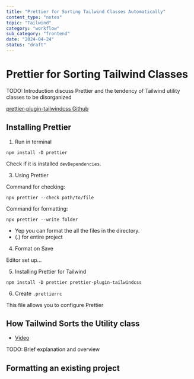 ```yaml
---
title: "Prettier for Sorting Tailwind Classes Automatically"
content_type: "notes"
topic: "Tailwind"
category: "workflow"
sub_category: "frontend"
date: "2024-04-24"
status: "draft"
---
```


# Prettier for Sorting Tailwind Classes

TODO: Introduction discuss Prettier and the tendency of Tailwind utility classes
to be disorganized

[prettier-plugin-tailwindcss Github](https://github.com/tailwindlabs/prettier-plugin-tailwindcss)

## Installing Prettier

1. Run in terminal

```shell
npm install -D prettier

```

Check if it is installed `devDependencies`.

3. Using Prettier

Command for checking:

```shell
npx prettier --check path/to/file

```

Command for formatting:

```shell
npx prettier --write folder
```

- Yep you can format the all the files in the directory.
- (.) for entire project

4. Format on Save

Editor set up...

5. Installing Prettier for Tailwind

```shell
npm install -D prettier prettier-plugin-tailwindcss

```

6. Create `.prettierrc`

This file allows you to configure Prettier

## How Tailwind Sorts the Utility class

- [Video](https://www.youtube.com/watch?v=_CntOc4hBcg&t=281s)

TODO: Brief explanation and overview

## Formatting an existing project
